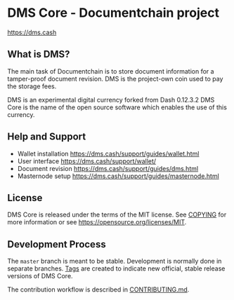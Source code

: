 DMS Core - Documentchain project
=====================

https://dms.cash


What is DMS?
---------------------

The main task of Documentchain is to store document information for a tamper-proof 
document revision. DMS is the project-own coin used to pay the storage fees.

DMS is an experimental digital currency forked from Dash 0.12.3.2
DMS Core is the name of the open source software which enables the use of this currency.

Help and Support
---------------------
* Wallet installation https://dms.cash/support/guides/wallet.html
* User interface https://dms.cash/support/wallet/
* Document revision https://dms.cash/support/guides/dms.html
* Masternode setup https://dms.cash/support/guides/masternode.html

License
---------------------

DMS Core is released under the terms of the MIT license. See [COPYING](COPYING) for more
information or see https://opensource.org/licenses/MIT.

Development Process
---------------------

The `master` branch is meant to be stable. Development is normally done in separate branches.
[Tags](https://github.com/Krekeler/documentchain/tags) are created to indicate new official,
stable release versions of DMS Core.

The contribution workflow is described in [CONTRIBUTING.md](CONTRIBUTING.md).